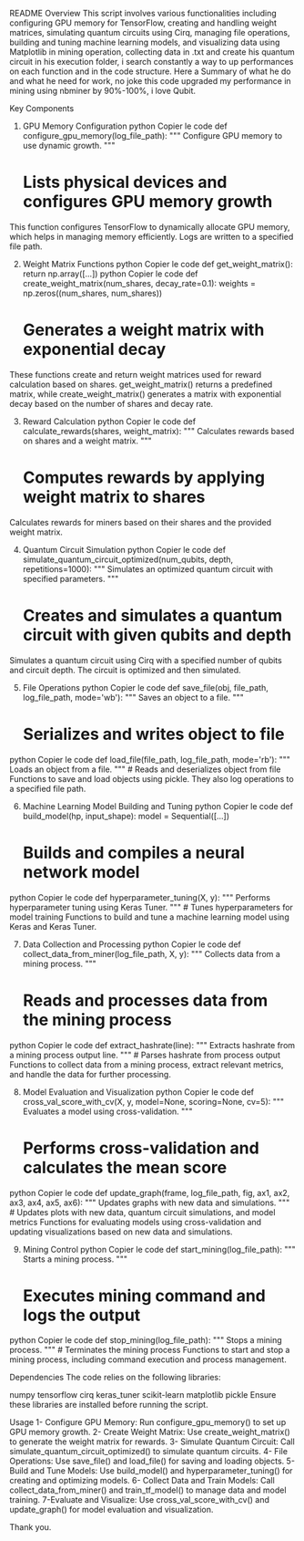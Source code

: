 README
Overview
This script involves various functionalities including configuring GPU memory for TensorFlow, creating and handling weight matrices, simulating quantum circuits using Cirq, managing file operations, building and tuning machine learning models, and visualizing data using Matplotlib in mining operation, collecting data in .txt and create his quantum circuit in his execution folder, i search constantly a way to up performances on each function and in the code structure. Here a Summary of what he do and what he need for work, no joke this code upgraded my performance in mining using nbminer by 90%-100%, i love Qubit.

Key Components
1. GPU Memory Configuration
python
Copier le code
def configure_gpu_memory(log_file_path):
    """
    Configure GPU memory to use dynamic growth.
    """
    # Lists physical devices and configures GPU memory growth
This function configures TensorFlow to dynamically allocate GPU memory, which helps in managing memory efficiently. Logs are written to a specified file path.

2. Weight Matrix Functions
python
Copier le code
def get_weight_matrix():
    return np.array([...])
python
Copier le code
def create_weight_matrix(num_shares, decay_rate=0.1):
    weights = np.zeros((num_shares, num_shares))
    # Generates a weight matrix with exponential decay
These functions create and return weight matrices used for reward calculation based on shares. get_weight_matrix() returns a predefined matrix, while create_weight_matrix() generates a matrix with exponential decay based on the number of shares and decay rate.

3. Reward Calculation
python
Copier le code
def calculate_rewards(shares, weight_matrix):
    """
    Calculates rewards based on shares and a weight matrix.
    """
    # Computes rewards by applying weight matrix to shares
Calculates rewards for miners based on their shares and the provided weight matrix.

4. Quantum Circuit Simulation
python
Copier le code
def simulate_quantum_circuit_optimized(num_qubits, depth, repetitions=1000):
    """
    Simulates an optimized quantum circuit with specified parameters.
    """
    # Creates and simulates a quantum circuit with given qubits and depth
Simulates a quantum circuit using Cirq with a specified number of qubits and circuit depth. The circuit is optimized and then simulated.

5. File Operations
python
Copier le code
def save_file(obj, file_path, log_file_path, mode='wb'):
    """
    Saves an object to a file.
    """
    # Serializes and writes object to file
python
Copier le code
def load_file(file_path, log_file_path, mode='rb'):
    """
    Loads an object from a file.
    """
    # Reads and deserializes object from file
Functions to save and load objects using pickle. They also log operations to a specified file path.

6. Machine Learning Model Building and Tuning
python
Copier le code
def build_model(hp, input_shape):
    model = Sequential([...])
    # Builds and compiles a neural network model
python
Copier le code
def hyperparameter_tuning(X, y):
    """
    Performs hyperparameter tuning using Keras Tuner.
    """
    # Tunes hyperparameters for model training
Functions to build and tune a machine learning model using Keras and Keras Tuner.

7. Data Collection and Processing
python
Copier le code
def collect_data_from_miner(log_file_path, X, y):
    """
    Collects data from a mining process.
    """
    # Reads and processes data from the mining process
python
Copier le code
def extract_hashrate(line):
    """
    Extracts hashrate from a mining process output line.
    """
    # Parses hashrate from process output
Functions to collect data from a mining process, extract relevant metrics, and handle the data for further processing.

8. Model Evaluation and Visualization
python
Copier le code
def cross_val_score_with_cv(X, y, model=None, scoring=None, cv=5):
    """
    Evaluates a model using cross-validation.
    """
    # Performs cross-validation and calculates the mean score
python
Copier le code
def update_graph(frame, log_file_path, fig, ax1, ax2, ax3, ax4, ax5, ax6):
    """
    Updates graphs with new data and simulations.
    """
    # Updates plots with new data, quantum circuit simulations, and model metrics
Functions for evaluating models using cross-validation and updating visualizations based on new data and simulations.

9. Mining Control
python
Copier le code
def start_mining(log_file_path):
    """
    Starts a mining process.
    """
    # Executes mining command and logs the output
python
Copier le code
def stop_mining(log_file_path):
    """
    Stops a mining process.
    """
    # Terminates the mining process
Functions to start and stop a mining process, including command execution and process management.

Dependencies
The code relies on the following libraries:

numpy
tensorflow
cirq
keras_tuner
scikit-learn
matplotlib
pickle
Ensure these libraries are installed before running the script.

Usage
1- Configure GPU Memory: Run configure_gpu_memory() to set up GPU memory growth.
2- Create Weight Matrix: Use create_weight_matrix() to generate the weight matrix for rewards.
3- Simulate Quantum Circuit: Call simulate_quantum_circuit_optimized() to simulate quantum circuits.
4- File Operations: Use save_file() and load_file() for saving and loading objects.
5- Build and Tune Models: Use build_model() and hyperparameter_tuning() for creating and optimizing models.
6- Collect Data and Train Models: Call collect_data_from_miner() and train_tf_model() to manage data and model training.
7-Evaluate and Visualize: Use cross_val_score_with_cv() and update_graph() for model evaluation and visualization.


Thank you.
